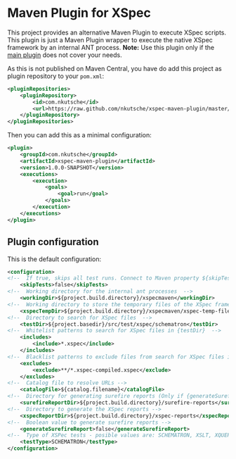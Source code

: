 # Maven Plugin for XSpec

This project provides an alternative Maven Plugin to execute XSpec scripts. This plugin is just a Maven Plugin wrapper to execute the native XSpec framework by an internal ANT process. **Note:** Use this plugin only if the [main plugin](https://github.com/xspec/xspec-maven-plugin-1) does not cover your needs.

As this is not published on Maven Central, you have do add this project as plugin repository to your `pom.xml`:

```xml
<pluginRepositories>
    <pluginRepository>
        <id>com.nkutsche</id>
        <url>https://raw.github.com/nkutsche/xspec-maven-plugin/master/bin/releases/</url>
    </pluginRepository>
</pluginRepositories>
```

Then you can add this as a minimal configuration:

```xml
<plugin>
    <groupId>com.nkutsche</groupId>
    <artifactId>xspec-maven-plugin</artifactId>
    <version>1.0.0-SNAPSHOT</version>
    <executions>
        <execution>
            <goals>
                <goal>run</goal>
            </goals>
        </execution>
    </executions>
</plugin>
```

## Plugin configuration

This is the default configuration:

```xml
<configuration>
<!--  If true, skips all test runs. Connect to Maven property ${skipTests} -->
    <skipTests>false</skipTests>
<!--  Working directory for the internal ant processes  -->
    <workingDir>${project.build.directory}/xspecmaven</workingDir>
<!--  Working directory to store the temporary files of the XSpec framework  -->
    <xspecTempDir>${project.build.directory}/xspecmaven/xspec-temp-files</xspecTempDir>
<!--  Directory to search for XSpec files  -->
    <testDir>${project.basedir}/src/test/xspec/schematron</testDir>
<!--  Whitelist patterns to search for XSpec files in {testDir}  -->
    <includes>
        <include>*.xspec</include>
    </includes>
<!--  Blacklist patterns to exclude files from search for XSpec files in {testDir}  -->
    <excludes>
        <exclude>**/*.xspec-compiled.xspec</exclude>
    </excludes>
<!--  Catalog file to resolve URLs -->
    <catalogFile>${catalog.filename}</catalogFile>
<!--  Directory for generating surefire reports (Only if {generateSurefireReport} == true!) -->
    <surefireReportDir>${project.build.directory}/surefire-reports</surefireReportDir>
<!--  Directory to generate the XSpec reports -->
    <xspecReportDir>${project.build.directory}/xspec-reports</xspecReportDir>
<!--  Boolean value to generate surefire reports -->
    <generateSurefireReport>false</generateSurefireReport>
<!--  Type of XSPec tests - posible values are: SCHEMATRON, XSLT, XQUERY -->
    <testType>SCHEMATRON</testType>
</configuration>
```

